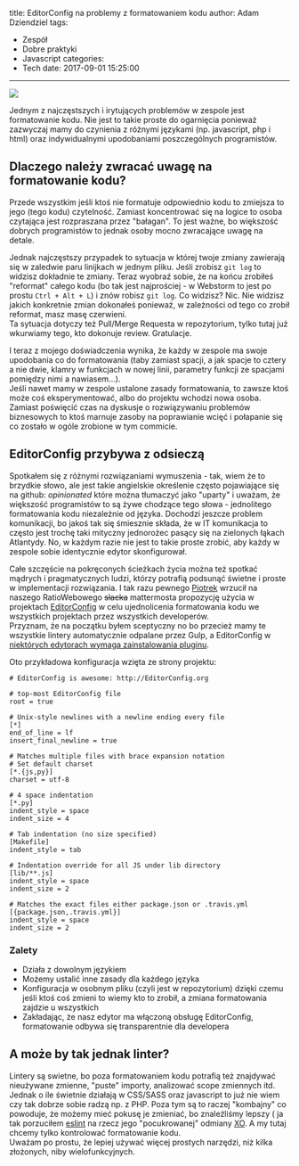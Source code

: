 title: EditorConfig na problemy z formatowaniem kodu
author: Adam Dziendziel
tags:
  - Zespół
  - Dobre praktyki
  - Javascript
categories:
  - Tech
date: 2017-09-01 15:25:00
---
![](/images/editorconfig-intro.jpeg)

Jednym z najczęstszych i irytujących problemów w zespole jest formatowanie kodu. 
Nie jest to takie proste do ogarnięcia ponieważ zazwyczaj mamy do czynienia z różnymi językami (np. javascript, php i html) oraz indywidualnymi upodobaniami poszczególnych programistów.

## Dlaczego należy zwracać uwagę na formatowanie kodu?

Przede wszystkim jeśli ktoś nie formatuje odpowiednio kodu to zmiejsza to jego (tego kodu) czytelność. Zamiast koncentrować się na logice to osoba czytająca jest rozpraszana przez "bałagan". To jest ważne, bo większość dobrych programistów to jednak osoby mocno zwracające uwagę na detale.    

Jednak najczęstszy przypadek to sytuacja w której twoje zmiany zawierają się w zaledwie paru linijkach w jednym pliku. Jeśli zrobisz `git log` to widzisz dokładnie te zmiany. Teraz wyobraź sobie, że na końcu zrobiłeś "reformat" całego kodu (bo tak jest najprościej - w Webstorm to jest po prostu `Ctrl + Alt + L`) i znów robisz `git log`. Co widzisz? Nic. Nie widzisz jakich konkretnie zmian dokonałeś ponieważ, w zależności od tego co zrobił reformat, masz masę czerwieni.    
Ta sytuacja dotyczy też Pull/Merge Requesta w repozytorium, tylko tutaj już wkurwiamy tego, kto dokonuje review. Gratulacje.

I teraz z mojego doświadczenia wynika, że każdy w zespole ma swoje upodobania co do formatowania (taby zamiast spacji, a jak spacje to cztery a nie dwie, klamry w funkcjach w nowej linii, parametry funkcji ze spacjami pomiędzy nimi a nawiasem...).   
Jeśli nawet mamy w zespole ustalone zasady formatowania, to zawsze ktoś może coś eksperymentować, albo do projektu wchodzi nowa osoba. Zamiast poświęcić czas na dyskusje o rozwiązywaniu problemów biznesowych to ktoś marnuje zasoby na poprawianie wcięć i połapanie się co zostało w ogóle zrobione w tym commicie.


## EditorConfig przybywa z odsieczą
Spotkałem się z różnymi rozwiązaniami wymuszenia - tak, wiem że to brzydkie słowo, ale jest takie angielskie określenie często pojawiające się na github: _opinionated_ które można tłumaczyć jako "uparty" i uważam, że większość programistów to są żywe chodzące tego słowa - jednolitego formatowania kodu niezależnie od języka. Dochodzi jeszcze problem komunikacji, bo jakoś tak się śmiesznie składa, że w IT komunikacja to często jest trochę taki mityczny jednorożec pasący się na zielonych łąkach Atlantydy. No, w każdym razie nie jest to takie proste zrobić, aby każdy w zespole sobie identycznie edytor skonfigurował.

Całe szczęście na pokręconych ścieżkach życia można też spotkać mądrych i pragmatycznych ludzi, którzy potrafią podsunąć świetne i proste w implementacji rozwiązania. I tak razu pewnego [Piotrek](https://twitter.com/sobi3ch) wrzucił na naszego RatioWebowego ~~slacka~~ mattermosta propozycję użycia w projektach [EditorConfig](http://editorconfig.org/) w celu ujednolicenia formatowania kodu we wszystkich projektach przez wszystkich developerów.  
Przyznam, że na początku byłem sceptyczny no bo przecież mamy te wszystkie lintery automatycznie odpalane przez Gulp, a EditorConfig w [niektórych edytorach wymaga zainstalowania pluginu](http://editorconfig.org/#download).

Oto przykładowa konfiguracja wzięta ze strony projektu:
```
# EditorConfig is awesome: http://EditorConfig.org

# top-most EditorConfig file
root = true

# Unix-style newlines with a newline ending every file
[*]
end_of_line = lf
insert_final_newline = true

# Matches multiple files with brace expansion notation
# Set default charset
[*.{js,py}]
charset = utf-8

# 4 space indentation
[*.py]
indent_style = space
indent_size = 4

# Tab indentation (no size specified)
[Makefile]
indent_style = tab

# Indentation override for all JS under lib directory
[lib/**.js]
indent_style = space
indent_size = 2

# Matches the exact files either package.json or .travis.yml
[{package.json,.travis.yml}]
indent_style = space
indent_size = 2
```


### Zalety
* Działa z dowolnym językiem
* Możemy ustalić inne zasady dla każdego języka
* Konfiguracja w osobnym pliku (czyli jest w repozytorium) dzięki czemu jeśli ktoś coś zmieni to wiemy kto to zrobił, a zmiana formatowania zajdzie u wszystkich
* Zakładając, że nasz edytor ma włączoną obsługę EditorConfig, formatowanie odbywa się transparentnie dla developera


## A może by tak jednak linter?
Lintery są swietne, bo poza formatowaniem kodu potrafią też znajdywać nieużywane zmienne, "puste" importy, analizować scope zmiennych itd. Jednak o ile świetnie działają w CSS/SASS oraz javascript to już nie wiem czy tak dobrze sobie radzą np. z PHP. Poza tym są to raczej "kombajny" co powoduje, że możemy mieć pokusę je zmieniać, bo znaleźliśmy lepszy ( ja tak porzuciłem [eslint](https://eslint.org/) na rzecz jego "pocukrowanej" odmiany [XO](https://github.com/sindresorhus/xo).  A my tutaj chcemy tylko kontrolować formatowanie kodu.   
Uważam po prostu, że lepiej używać więcej prostych narzędzi, niż kilka złożonych, niby wielofunkcyjnych.